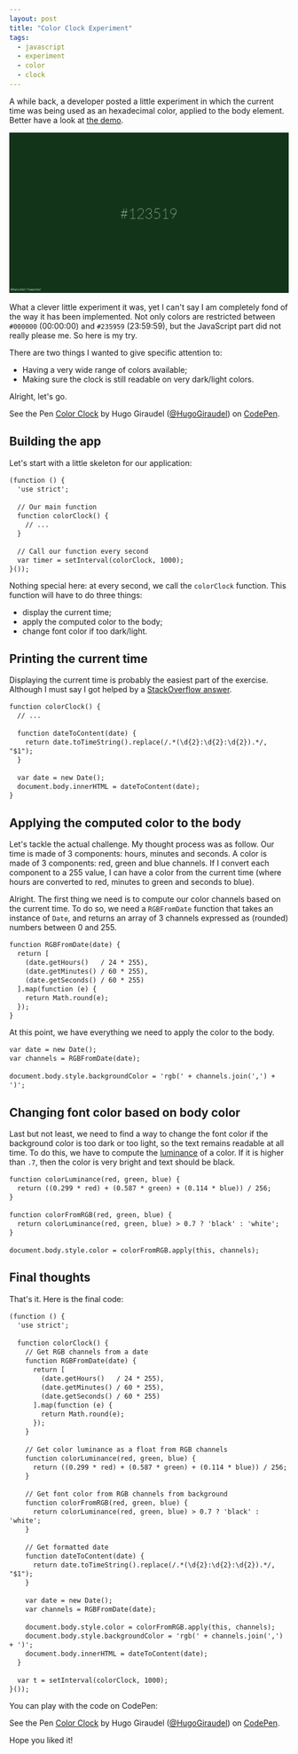 ```yaml
---
layout: post
title: "Color Clock Experiment"
tags:
  - javascript
  - experiment
  - color
  - clock
---
```


A while back, a developer posted a little experiment in which the current time was being used as an hexadecimal color, applied to the body element. Better have a look at [the demo](http://www.jacopocolo.com/hexclock/#).

![Hexclock experiment](/images/color-clock-experiment/hexclock.png)

What a clever little experiment it was, yet I can't say I am completely fond of the way it has been implemented. Not only colors are restricted between `#000000` (00:00:00) and `#235959` (23:59:59), but the JavaScript part did not really please me. So here is my try.

There are two things I wanted to give specific attention to:

* Having a very wide range of colors available;
* Making sure the clock is still readable on very dark/light colors.

Alright, let's go.

<p data-height="314" data-theme-id="0" data-slug-hash="JobxQR" data-default-tab="result" data-user="HugoGiraudel" class='codepen'>See the Pen <a href='http://codepen.io/HugoGiraudel/pen/JobxQR/'>Color Clock</a> by Hugo Giraudel (<a href='http://codepen.io/HugoGiraudel'>@HugoGiraudel</a>) on <a href='http://codepen.io'>CodePen</a>.</p>

## Building the app

Let's start with a little skeleton for our application:

<pre class="language-javascript"><code>(function () {
  'use strict';

  // Our main function
  function colorClock() {
    // ...
  }

  // Call our function every second
  var timer = setInterval(colorClock, 1000);
}());</code></pre>

Nothing special here: at every second, we call the `colorClock` function. This function will have to do three things:

* display the current time;
* apply the computed color to the body;
* change font color if too dark/light.

## Printing the current time

Displaying the current time is probably the easiest part of the exercise. Although I must say I got helped by a [StackOverflow answer](http://stackoverflow.com/a/12612778).

<pre class="language-javascript"><code>function colorClock() {
  // ...

  function dateToContent(date) {
    return date.toTimeString().replace(/.*(\d{2}:\d{2}:\d{2}).*/, "$1");
  }

  var date = new Date();
  document.body.innerHTML = dateToContent(date);
}</code></pre>

## Applying the computed color to the body

Let's tackle the actual challenge. My thought process was as follow. Our time is made of 3 components: hours, minutes and seconds. A color is made of 3 components: red, green and blue channels. If I convert each component to a 255 value, I can have a color from the current time (where hours are converted to red, minutes to green and seconds to blue).

Alright. The first thing we need is to compute our color channels based on the current time. To do so, we need a `RGBFromDate` function that takes an instance of `Date`, and returns an array of 3 channels expressed as (rounded) numbers between 0 and 255.

<pre class="language-javascript"><code>function RGBFromDate(date) {
  return [
    (date.getHours()   / 24 * 255),
    (date.getMinutes() / 60 * 255),
    (date.getSeconds() / 60 * 255)
  ].map(function (e) {
    return Math.round(e);
  });
}</code></pre>

At this point, we have everything we need to apply the color to the body.

<pre class="language-javascript"><code>var date = new Date();
var channels = RGBFromDate(date);

document.body.style.backgroundColor = 'rgb(' + channels.join(',') + ')';</code></pre>

## Changing font color based on body color

Last but not least, we need to find a way to change the font color if the background color is too dark or too light, so the text remains readable at all time. To do this, we have to compute the [luminance](http://en.wikipedia.org/wiki/Relative_luminance) of a color. If it is higher than `.7`, then the color is very bright and text should be black.

<pre class="language-javascript"><code>function colorLuminance(red, green, blue) {
  return ((0.299 * red) + (0.587 * green) + (0.114 * blue)) / 256;
}

function colorFromRGB(red, green, blue) {
  return colorLuminance(red, green, blue) > 0.7 ? 'black' : 'white';
}

document.body.style.color = colorFromRGB.apply(this, channels);</code></pre>

## Final thoughts

That's it. Here is the final code:

<pre class="language-javascript"><code>(function () {
  'use strict';

  function colorClock() {
    // Get RGB channels from a date
    function RGBFromDate(date) {
      return [
        (date.getHours()   / 24 * 255),
        (date.getMinutes() / 60 * 255),
        (date.getSeconds() / 60 * 255)
      ].map(function (e) {
        return Math.round(e);
      });
    }

    // Get color luminance as a float from RGB channels
    function colorLuminance(red, green, blue) {
      return ((0.299 * red) + (0.587 * green) + (0.114 * blue)) / 256;
    }

    // Get font color from RGB channels from background
    function colorFromRGB(red, green, blue) {
      return colorLuminance(red, green, blue) > 0.7 ? 'black' : 'white';
    }

    // Get formatted date
    function dateToContent(date) {
      return date.toTimeString().replace(/.*(\d{2}:\d{2}:\d{2}).*/, "$1");
    }

    var date = new Date();
    var channels = RGBFromDate(date);

    document.body.style.color = colorFromRGB.apply(this, channels);
    document.body.style.backgroundColor = 'rgb(' + channels.join(',') + ')';
    document.body.innerHTML = dateToContent(date);
  }

  var t = setInterval(colorClock, 1000);
}());</code></pre>

You can play with the code on CodePen:

<p data-height="314" data-theme-id="0" data-slug-hash="JobxQR" data-default-tab="result" data-user="HugoGiraudel" class='codepen'>See the Pen <a href='http://codepen.io/HugoGiraudel/pen/JobxQR/'>Color Clock</a> by Hugo Giraudel (<a href='http://codepen.io/HugoGiraudel'>@HugoGiraudel</a>) on <a href='http://codepen.io'>CodePen</a>.</p>

Hope you liked it!
